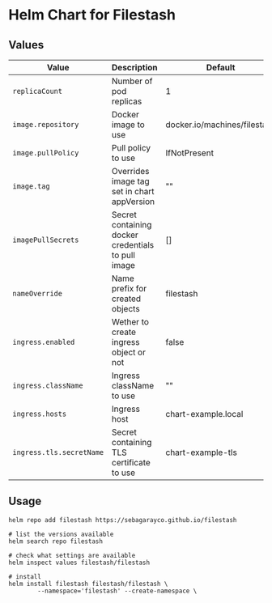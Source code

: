 # Helm Chart for Filestash

## Values

| Value                    | Description                                        | Default                      |
| ------------------------ | -------------------------------------------------- | ---------------------------- |
| `replicaCount`           | Number of pod replicas                             | 1                            |
| `image.repository`       | Docker image to use                                | docker.io/machines/filestash |
| `image.pullPolicy`       | Pull policy to use                                 | IfNotPresent                 |
| `image.tag`              | Overrides image tag set in chart appVersion        | ""                           |
| `imagePullSecrets`       | Secret containing docker credentials to pull image | []                           |
| `nameOverride`           | Name prefix for created objects                    | filestash                    |
| `ingress.enabled`        | Wether to create ingress object or not             | false                        |
| `ingress.className`      | Ingress className to use                           | ""                           |
| `ingress.hosts`          | Ingress host                                       | chart-example.local          |
| `ingress.tls.secretName` | Secret containing TLS certificate to use           | chart-example-tls            |

## Usage

```shell
helm repo add filestash https://sebagarayco.github.io/filestash

# list the versions available
helm search repo filestash

# check what settings are available
helm inspect values filestash/filestash

# install
helm install filestash filestash/filestash \
        --namespace='filestash' --create-namespace \
```
